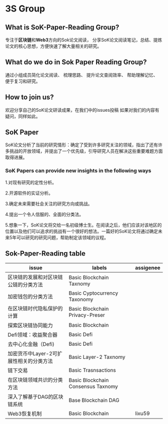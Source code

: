 # 3S Group
## What is SoK-Paper-Reading Group?
专注于**区块链**和**Web3**方向的Sok论文阅读，
分享SoK论文阅读笔记，总结、提炼论文的核心思想，方便快速了解大量相关的研究。

## What do we do in Sok Paper Reading Group?

通过小组成员简化论文阅读、
梳理思路、
提升论文查阅效率、
帮助理解记忆、
便于复习和研究。

## How to join us?
欢迎分享自己的SoK论文研读成果，在我们中的issues投稿
如果对我们的内容有疑问，同样如此。




## SoK Paper
SoK论文分析了当前的研究情形：确定了受到许多研究关注的领域，指出了还有许多挑战的开放领域，并提出了一个优先级，引导研究人员在解决这些重要难题方面取得进展。


### SoK Papers can provide new insights in the following ways
1.对现有研究的定性分析。

2.开源软件的实证分析。

3.确定未来需要社会关注的研究方向或挑战。

4.提出一个令人信服的、全面的分类法。

5.想象一下，SoK论文将交给一名初级博士生。在阅读之后，他们应该对该地区的位置以及他们可以追求的挑战有一个很好的想法。一篇好的SoK论文将通过确定未来5年可以研究的研究问题，帮助制定该领域的议程。













## Sok-Paper-Reading table
| issue     | labels   |assigenee |
| --------  | -------  | ------  |        
| 区块链的发展和对区块链公链的分类方法         |  Basic Blockchain Taxnomy         |         |
| 加密钱包的分类方法         | Basic Cyptocurrency Taxonomy          |         |
| 在区块链时代隐私保护的计算      |  Basic Blockchain Privacy-Preser        |        |
| 探索区块链协同能力    |  Basic Blockchain        |        |
| Defi领域：收益聚合器     |  Basic Defi        |        |
| 去中心化金融（Defi)     |  Basic Defi        |        |
| 加密货币中Layer-2可扩展性相关的分类方法      |  Basic Layer-2 Taxnomy       |        |
| 链下交易      |  Basic Trasnsactions        |        |
| 在区块链领域共识的分类方法      |  Basic Blockchain Consensus Taxnomy        |        |
| 深入了解基于DAG的区块链系统      |  Base Blockchain DAG        |        |
| Web3恢复机制    |  Basic Blockchain      |  lixu59

